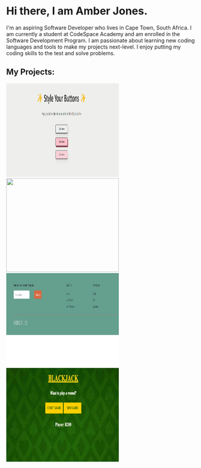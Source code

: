 <!--My Introduction -->
# Hi there, I am Amber Jones. 
I'm an aspiring Software Developer who lives in Cape Town, South Africa. I am currently a student at CodeSpace Academy and am enrolled in the Software Development Program. I am passionate about learning new coding languages and tools to make my projects next-level. I enjoy putting my coding skills to the test and solve problems. 


<!--Possible profile banner-->


<!--Technologies and Frameworks -->


<!--Sills and languages -->


<!--Projects showcase -->
## My Projects:
<img src="mod_5.gif" width="300" height="250"/> <img src="mod_7.gif" width="300" height="250"/>
<img src="mod_8.gif" width="300" height="250"/> <img src="mod_9.gif" width="300" height="250"/>

<!--Social Links -->

<!--Contact info -->



